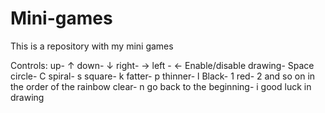 # Mini-games
This is a repository with my mini games

Controls:
up- ↑
down- ↓
right- →
left - ←
Enable/disable drawing- Space
circle- C
spiral- s
square- k
fatter- p
thinner- l
Black- 1
red- 2
and so on in the order of the rainbow
clear- n
go back to the beginning- i
good luck in drawing
